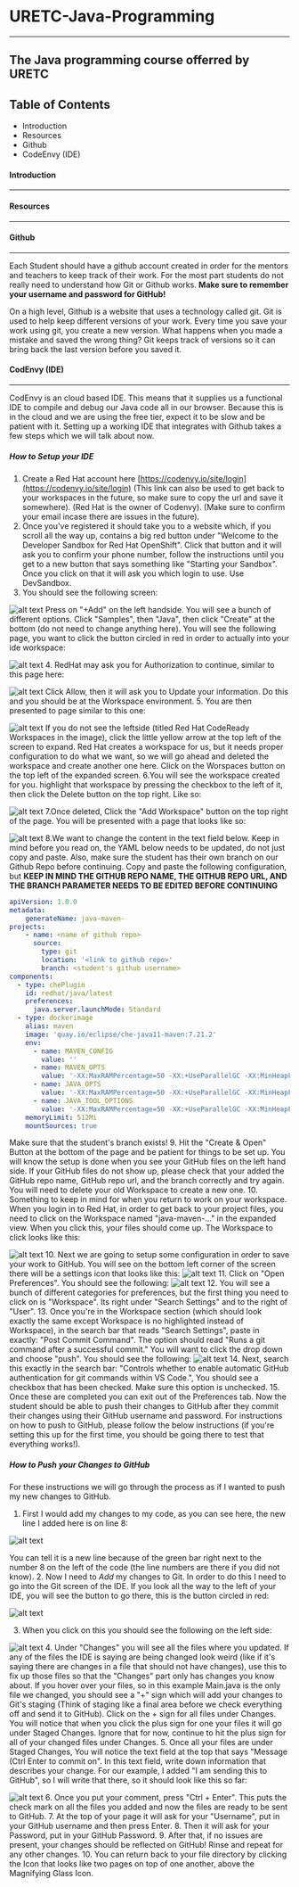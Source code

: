 # URETC-Java-Programming
---
The Java programming course offerred by URETC
---

Table of Contents
---


* Introduction  
* Resources  
* Github
* CodeEnvy (IDE)

#### Introduction
---

#### Resources
---

#### Github
---
Each Student should have a github account created in order for the mentors and teachers to keep track of their work. For the most part students do not really need to understand how Git or Github works. **Make sure to remember your username and password for GitHub!**

On a high level, Github is a website that uses a technology called git. Git is used to help keep different versions of your work. Every time you save your work using git, you create a new version. What happens when you made a mistake and saved the wrong thing? Git keeps track of versions so it can bring back the last version before you saved it.


#### CodEnvy (IDE)
---
CodEnvy is an cloud based IDE. This means that it supplies us a functional IDE to compile and debug our Java code all in our browser. Because this is in the cloud and we are using the free tier, expect it to be slow and be patient with it. Setting up a working IDE that integrates with Github takes a few steps which we will talk about now.

##### How to Setup your IDE
1. Create a Red Hat account here [https://codenvy.io/site/login](https://codenvy.io/site/login) (This link can also be used to get back to your workspaces in the future, so make sure to copy the url and save it somewhere). (Red Hat is the owner of Codenvy). (Make sure to confirm your email incase there are issues in the future).
2. Once you've registered it should take you to a website which, if you scroll all the way up, contains a big red button under "Welcome to the Developer Sandbox for Red Hat OpenShift". Click that button and it will ask you to confirm your phone number, follow the instructions until you get to a new button that says something like "Starting your Sandbox". Once you click on that it will ask you which login to use. Use DevSandbox.
3. You should see the following screen:

![alt text](https://i.imgur.com/djsD2Tb.png)
Press on "+Add" on the left handside. You will see a bunch of different options. Click "Samples", then "Java", then click "Create" at the bottom (do not need to change anything here). You will see the following page, you want to click the button circled in red in order to actually into your ide workspace:

![alt text](https://i.imgur.com/2ySiHx2.png)
4. RedHat may ask you for Authorization to continue, similar to this page here:

![alt text](https://i.imgur.com/E6YwbFK.png)
Click Allow, then it will ask you to Update your information. Do this and you should be at the Workspace environment. 
5. You are then presented to page similar to this one:

![alt text](https://i.imgur.com/RKS0ygX.png)
If you do not see the leftside (titled Red Hat CodeReady Workspaces in the image), click the little yellow arrow at the top left of the screen to expand. Red Hat creates a workspace for us, but it needs proper configuration to do what we want, so we will go ahead and deleted the workspace and create another one here. Click on the Worspaces button on the top left of the expanded screen.
6.You will see the workspace created for you. highlight that workspace by pressing the checkbox to the left of it, then click the Delete button on the top right. Like so:

![alt text](https://i.imgur.com/ppS6zQD.png)
7.Once deleted, Click the "Add Workspace" button on the top right of the page. You will be presented with a page that looks like so:

![alt text](https://i.imgur.com/O7tciPU.png)
8.We want to change the content in the text field below. Keep in mind before you read on, the YAML below needs to be updated, do not just copy and paste. Also, make sure the student has their own branch on our Github Repo before continuing. Copy and paste the following configuration, but **KEEP IN MIND THE GITHUB REPO NAME, THE GITHUB REPO URL, AND THE BRANCH PARAMETER NEEDS TO BE EDITED BEFORE CONTINUING**
```yaml
apiVersion: 1.0.0
metadata:
    generateName: java-maven-
projects:
    - name: <name of github repo>
      source:
        type: git
        location: '<link to github repo>'
        branch: <student's github username>
components:
  - type: chePlugin
    id: redhat/java/latest
    preferences:
      java.server.launchMode: Standard
  - type: dockerimage
    alias: maven
    image: 'quay.io/eclipse/che-java11-maven:7.21.2'
    env:
      - name: MAVEN_CONFIG
        value: ''
      - name: MAVEN_OPTS
        value: '-XX:MaxRAMPercentage=50 -XX:+UseParallelGC -XX:MinHeapFreeRatio=10 -XX:MaxHeapFreeRatio=20 -XX:GCTimeRatio=4 -XX:AdaptiveSizePolicyWeight=90 -Dsun.zip.disableMemoryMapping=true -Xms20m -Djava.security.egd=file:/dev/./urandom -Duser.home=/home/user'
      - name: JAVA_OPTS
        value: '-XX:MaxRAMPercentage=50 -XX:+UseParallelGC -XX:MinHeapFreeRatio=10 -XX:MaxHeapFreeRatio=20 -XX:GCTimeRatio=4 -XX:AdaptiveSizePolicyWeight=90 -Dsun.zip.disableMemoryMapping=true -Xms20m -Djava.security.egd=file:/dev/./urandom'
      - name: JAVA_TOOL_OPTIONS
        value: '-XX:MaxRAMPercentage=50 -XX:+UseParallelGC -XX:MinHeapFreeRatio=10 -XX:MaxHeapFreeRatio=20 -XX:GCTimeRatio=4 -XX:AdaptiveSizePolicyWeight=90 -Dsun.zip.disableMemoryMapping=true -Xms20m -Djava.security.egd=file:/dev/./urandom'
    memoryLimit: 512Mi
    mountSources: true
```
Make sure that the student's branch exists!
9. Hit the "Create & Open" Button at the bottom of the page and be patient for things to be set up. You will know the setup is done when you see your GitHub files on the left hand side. If your GitHub files do not show up, please check that your added the GitHub repo name, GitHub repo url, and the branch correctly and try again. You will need to delete your old Workspace to create a new one.
10. Something to keep in mind for when you return to work on your workspace. When you login in to Red Hat, in order to get back to your project files, you need to click on the Workspace named "java-maven-..." in the expanded view. When you click this, your files should come up. The Workspace to click looks like this:

![alt text](https://i.imgur.com/dhWg8Rc.png)
10. Next we are going to setup some configuration in order to save your work to GitHub. You will see on the bottom left corner of the screen there will be a settings icon that looks like this: 
![alt text](https://i.imgur.com/YVkwhDE.png)
11. Click on "Open Preferences". You should see the following: ![alt text](https://i.imgur.com/IyiCQdY.png)
12. You will see a bunch of different categories for preferences, but the first thing you need to click on is "Workspace". Its right under "Search Settings" and to the right of "User". 
13. Once you're in the Workspace section (which should look exactly the same except Workspace is no highlighted instead of Workspace), in the search bar that reads "Search Settings", paste in exactly: "Post Commit Command".  The option should read "Runs a git command after a successful commit." You will want to click the drop down and choose "push". You should see the following: ![alt text](https://i.imgur.com/6rLUtgi.png)
14. Next, search this exactly in the search bar: "Controls whether to enable automatic GitHub authentication for git commands within VS Code.",  You should see a checkbox that has been checked. Make sure this option is unchecked. 
15. Once these are completed you can exit out of the Preferences tab. Now the student should be able to push their changes to GitHub after they commit their changes using their GitHub username and password. For instructions on how to push to GitHub, please follow the below instructions (if you're setting this up for the first time, you should be going there to test that everything works!).


##### How to Push your Changes to GitHub
For these instructions we will go through the process as if I wanted to push my new changes to GitHub.

1. First I would add my changes to my code, as you can see here, the new line I added here is on line 8:

![alt text](https://i.imgur.com/JHZXj4F.png)

You can tell it is a new line because of the green bar right next to the number 8 on the left of the code (the line numbers are there if you did not know).
2. Now I need to *Add* my changes to Git. In order to do this I need to go into the Git screen of the IDE. If you look all the way to the left of your IDE, you will see the button to go there, this is the button circled in red:

![alt text](https://i.imgur.com/UMlN3dB.png)


3. When you click on this you should see the following on the left side:

![alt text](https://i.imgur.com/W25xxsY.png)
4. Under "Changes" you will see all the files where you updated. If any of the files the IDE is saying are being changed look weird (like if it's saying there are changes in a file that should not have changes), use this to fix up those files so that the "Changes" part only has changes you know about. If you hover over your files, so in this example Main.java is the only file we changed, you should see a "+" sign which will add your changes to Git's staging (Think of staging like a final area before we check everything off and send it to GitHub). Click on the + sign for all files under Changes. You will notice that when you click the plus sign for one your files it will go under Staged Changes. Ignore that for now, continue to hit the plus sign for all of your changed files under Changes. 
5. Once all your files are under Staged Changes, You will notice the text field at the top that says "Message (Ctrl Enter to commit on". In this text field, write down information that describes your change. For our example, I added "I am sending this to GitHub", so I will write that there, so it should look like this so far:

![alt text](https://i.imgur.com/yuuXEmz.png)
6. Once you put your comment, press "Ctrl + Enter". This puts the check mark on all the files you added and now the files are ready to be sent to GitHub.
7. At the top of your page it will ask for your "Username", put in your GitHub username and then press Enter.
8. Then it will ask for your Password, put in your GitHub Password.
9. After that, if no issues are present, your changes should be reflected on GitHub! Rinse and repeat for any other changes.
10. You can return back to your file directory by clicking the Icon that looks like two pages on top of one another, above the Magnifying Glass Icon.
